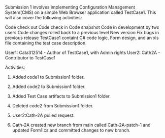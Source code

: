 Submission 1 involves implementing Configuration Management System(CMS) on a simple Web Browser application called TestCase1. This will also cover the following activities:

Code check out
Code check in
Code snapshot
Code in development by two users
Code changes rolled back to a previous level
New version
Fix bugs in previous release
TestCase1 containt C# code logic, Form design, and an xls file containing the test case description.

User1: Cata312514 - Author of TestCase1, with Admin rights 
User2: Cath2A - Contributor to TestCase1

Activities:

1. Added code1 to Submission1 folder.

2. Added code2 to Submission1 folder.

3. Added Test Case artifacts to Submission1 folder.

4. Deleted code2 from Submission1 folder.

5. User2:Cath-2A pulled request.

6. Cath-2A created new branch from main called Cath-2A-patch-1 and updated Form1.cs and committed changes to new branch. 

